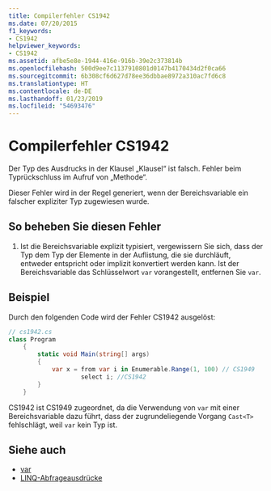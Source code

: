 ```yaml
---
title: Compilerfehler CS1942
ms.date: 07/20/2015
f1_keywords:
- CS1942
helpviewer_keywords:
- CS1942
ms.assetid: afbe5e8e-1944-416e-916b-39e2c373814b
ms.openlocfilehash: 500d9ee7c1137910801d0147b4170434d2f0ca66
ms.sourcegitcommit: 6b308cf6d627d78ee36dbbae8972a310ac7fd6c8
ms.translationtype: HT
ms.contentlocale: de-DE
ms.lasthandoff: 01/23/2019
ms.locfileid: "54693476"
---
```

# <a name="compiler-error-cs1942"></a>Compilerfehler CS1942

Der Typ des Ausdrucks in der Klausel „Klausel“ ist falsch. Fehler beim Typrückschluss im Aufruf von „Methode“.  
  
Dieser Fehler wird in der Regel generiert, wenn der Bereichsvariable ein falscher expliziter Typ zugewiesen wurde.  

## <a name="to-correct-this-error"></a>So beheben Sie diesen Fehler

1. Ist die Bereichsvariable explizit typisiert, vergewissern Sie sich, dass der Typ dem Typ der Elemente in der Auflistung, die sie durchläuft, entweder entspricht oder implizit konvertiert werden kann. Ist der Bereichsvariable das Schlüsselwort `var` vorangestellt, entfernen Sie `var`.  
  
## <a name="example"></a>Beispiel

Durch den folgenden Code wird der Fehler CS1942 ausgelöst:  

```csharp
// cs1942.cs  
class Program  
    {  
        static void Main(string[] args)  
        {  
            var x = from var i in Enumerable.Range(1, 100) // CS1949  
                    select i; //CS1942  
        }  
    }  
```

CS1942 ist CS1949 zugeordnet, da die Verwendung von `var` mit einer Bereichsvariable dazu führt, dass der zugrundeliegende Vorgang `Cast<T>` fehlschlägt, weil `var` kein Typ ist.  
  
## <a name="see-also"></a>Siehe auch

- [var](../../../csharp/language-reference/keywords/var.md)
- [LINQ-Abfrageausdrücke](../../../csharp/programming-guide/linq-query-expressions/index.md)
